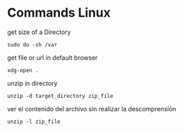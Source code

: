 # Commands Linux

get size of a Directory
```
sudo du -sh /var
```
get file or url in default browser
```
xdg-open .
```

unzip in directory
```
unzip -d target_directory zip_file
```

ver el contenido del archivo sin realizar la descomprensión
```
unzip -l zip_file
```

